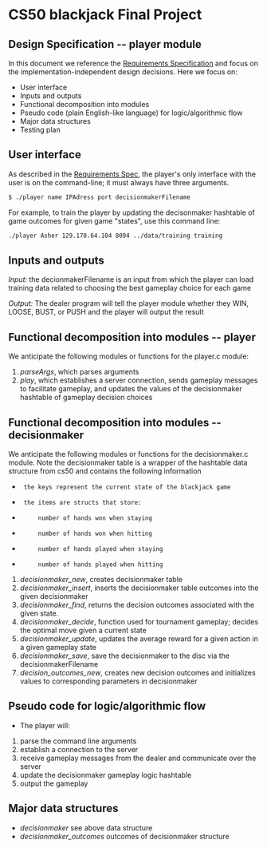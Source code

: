 # CS50 blackjack Final Project
## Design Specification -- player module 

In this document we reference the [Requirements Specification](REQUIREMENTS.md) and focus on the implementation-independent design decisions.  Here we focus on:

- User interface
- Inputs and outputs
- Functional decomposition into modules
- Pseudo code (plain English-like language) for logic/algorithmic flow
- Major data structures
- Testing plan

## User interface

As described in the [Requirements Spec](REQUIREMENTS.md), the player's only interface with the user is on the command-line; it must always have three arguments.

```bash
$ ./player name IPAdress port decisionmakerFilename
```

For example, to train the player by updating the decisonmaker hashtable of game outcomes for given game "states", use this command line:

``` bash
./player Asher 129.170.64.104 8094 ../data/training training
```

## Inputs and outputs

*Input:* the decionmakerFilename is an input from which the player can load training data related to choosing the best gameplay choice for each game

*Output:* The dealer program will tell the player module whether they WIN, LOOSE, BUST, or PUSH and the player will output the result


## Functional decomposition into modules -- player

We anticipate the following modules or functions for the player.c module:

 1. *parseArgs*, which parses arguments 
 2. *play*, which establishes a server connection, sends gameplay messages to facilitate gameplay, and updates the values of the decisionmaker hashtable of gameplay decision choices

 ## Functional decomposition into modules -- decisionmaker

We anticipate the following modules or functions for the decisionmaker.c module. Note the decisionmaker table is a wrapper of the hashtable data structure from cs50 and contains the following information

 *      the keys represent the current state of the blackjack game
 *      the items are structs that store:
 *          number of hands won when staying
 *          number of hands won when hitting
 *          number of hands played when staying
 *          number of hands played when hitting



 1. *decisionmaker_new*, creates decisionmaker table
 2. *decisionmaker_insert*, inserts the decisionmaker table outcomes into the given decisionmaker 
 3. *decisionmaker_find*, returns the decision outcomes associated with the given state.
 4. *decisionmaker_decide*, function used for tournament gameplay; decides the optimal move given a current state 
 5. *decisionmaker_update*, updates the average reward for a given action in a given gameplay state
 6. *decisionmaker_save*, save the decisionmaker to the disc via the decisionmakerFilename
 7. *decision_outcomes_new*, creates new decision outcomes and initializes values to corresponding parameters in decisionmaker


## Pseudo code for logic/algorithmic flow

* The player will: 

1. parse the command line arguments 
2. establish a connection to the server 
3. receive gameplay messages from the dealer and communicate over the server 
4. update the decisionmaker gameplay logic hashtable 
5. output the gameplay 

## Major data structures

- *decisionmaker* see above data structure
- *decisionmaker_outcomes* outcomes of decisionmaker structure